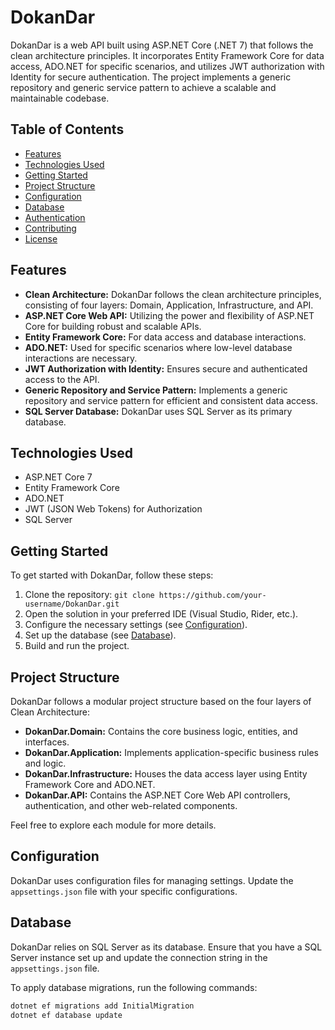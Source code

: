 # DokanDar

DokanDar is a web API built using ASP.NET Core (.NET 7) that follows the clean architecture principles. It incorporates Entity Framework Core for data access, ADO.NET for specific scenarios, and utilizes JWT authorization with Identity for secure authentication. The project implements a generic repository and generic service pattern to achieve a scalable and maintainable codebase.

## Table of Contents
- [Features](#features)
- [Technologies Used](#technologies-used)
- [Getting Started](#getting-started)
- [Project Structure](#project-structure)
- [Configuration](#configuration)
- [Database](#database)
- [Authentication](#authentication)
- [Contributing](#contributing)
- [License](#license)

## Features

- **Clean Architecture:** DokanDar follows the clean architecture principles, consisting of four layers: Domain, Application, Infrastructure, and API.
- **ASP.NET Core Web API:** Utilizing the power and flexibility of ASP.NET Core for building robust and scalable APIs.
- **Entity Framework Core:** For data access and database interactions.
- **ADO.NET:** Used for specific scenarios where low-level database interactions are necessary.
- **JWT Authorization with Identity:** Ensures secure and authenticated access to the API.
- **Generic Repository and Service Pattern:** Implements a generic repository and service pattern for efficient and consistent data access.
- **SQL Server Database:** DokanDar uses SQL Server as its primary database.

## Technologies Used

- ASP.NET Core 7
- Entity Framework Core
- ADO.NET
- JWT (JSON Web Tokens) for Authorization
- SQL Server

## Getting Started

To get started with DokanDar, follow these steps:

1. Clone the repository: `git clone https://github.com/your-username/DokanDar.git`
2. Open the solution in your preferred IDE (Visual Studio, Rider, etc.).
3. Configure the necessary settings (see [Configuration](#configuration)).
4. Set up the database (see [Database](#database)).
5. Build and run the project.

## Project Structure

DokanDar follows a modular project structure based on the four layers of Clean Architecture:

- **DokanDar.Domain:** Contains the core business logic, entities, and interfaces.
- **DokanDar.Application:** Implements application-specific business rules and logic.
- **DokanDar.Infrastructure:** Houses the data access layer using Entity Framework Core and ADO.NET.
- **DokanDar.API:** Contains the ASP.NET Core Web API controllers, authentication, and other web-related components.

Feel free to explore each module for more details.

## Configuration

DokanDar uses configuration files for managing settings. Update the `appsettings.json` file with your specific configurations.

## Database

DokanDar relies on SQL Server as its database. Ensure that you have a SQL Server instance set up and update the connection string in the `appsettings.json` file.

To apply database migrations, run the following commands:

```bash
dotnet ef migrations add InitialMigration
dotnet ef database update
